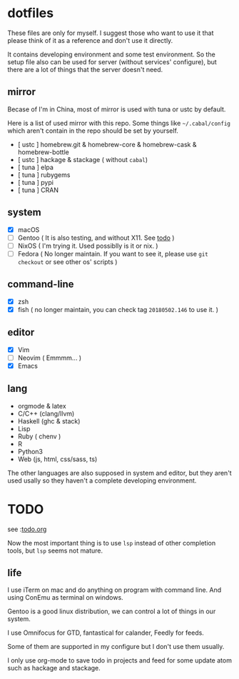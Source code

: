 # dotfiles

These files are only for myself. I suggest those who want to use it that please think of it as a reference and don't use
it directly.

It contains developing environment and some test environment. So the setup file also can be used for server (without
services' configure), but there are a lot of things that the server doesn't need.

## mirror

Becase of I'm in China, most of mirror is used with tuna or ustc by default.

Here is a list of used mirror with this repo. Some things like `~/.cabal/config` which aren't contain in the repo should be set by yourself.

- [ ustc ] homebrew.git & homebrew-core & homebrew-cask & homebrew-bottle
- [ ustc ] hackage & stackage ( without `cabal`)
- [ tuna ] elpa
- [ tuna ] rubygems
- [ tuna ] pypi
- [ tuna ] CRAN

## system

- [x]  macOS
- [ ]  Gentoo ( It is also testing, and without X11. See [todo](#todo) )
- [ ]  NixOS ( I'm trying it. Used possiblly is it or nix. )
- [ ]  Fedora ( No longer maintain. If you want to see it, please use `git checkout` or see other os' scripts )

## command-line

- [x]  zsh
- [x]  fish ( no longer maintain, you can check tag `20180502.146` to use it. )

## editor

- [X] Vim
- [ ]  Neovim ( Emmmm... )
- [X] Emacs

## lang

- orgmode & latex
- C/C++ (clang/llvm)
- Haskell (ghc & stack)
- Lisp
- Ruby ( chenv )
- R 
- Python3 
- Web (js, html, css/sass, ts)

The other languages are also supposed in system and editor, but they aren't used usally so they haven't a complete
developing environment.

# TODO

see :[todo.org](todo.org)

Now the most important thing is to use `lsp` instead of other completion tools, but `lsp` seems not mature.

## life

I use iTerm on mac and do anything on program with command line. And using ConEmu as terminal on windows.

Gentoo is a good linux distribution, we can control a lot of things in our system.

I use Omnifocus for GTD, fantastical for calander, Feedly for feeds.

Some of them are supported in my configure but I don't use them usually.

I only use org-mode to save todo in projects and feed for some update atom such as hackage and stackage.
